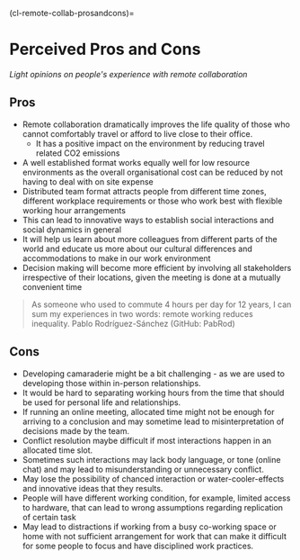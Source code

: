 (cl-remote-collab-prosandcons)=
# Perceived Pros and Cons

*Light opinions on people's experience with remote collaboration*

## Pros

- Remote collaboration dramatically improves the life quality of those who cannot comfortably travel or afford to live close to their office.
  - It has a positive impact on the environment by reducing travel related CO2 emissions
- A well established format works equally well for low resource environments as the overall organisational cost can be reduced by not having to deal with on site expense
- Distributed team format attracts people from different time zones, different workplace requirements or those who work best with flexible working hour arrangements
- This can lead to innovative ways to establish social interactions and social dynamics in general
- It will help us learn about more colleagues from different parts of the world and educate us more about our cultural differences and accommodations to make in our work environment
- Decision making will become more efficient by involving all stakeholders irrespective of their locations, given the meeting is done at a mutually convenient time

> As someone who used to commute 4 hours per day for 12 years, I can sum my experiences in two words: remote working reduces inequality. Pablo Rodríguez-Sánchez (GitHub: PabRod)

## Cons

- Developing camaraderie might be a bit challenging - as we are used to developing those within in-person relationships.
- It would be hard to separating working hours from the time that should be used for personal life and relationships.
- If running an online meeting, allocated time might not be enough for arriving to a conclusion and may sometime lead to misinterpretation of decisions made by the team.
- Conflict resolution maybe difficult if most interactions happen in an allocated time slot.
- Sometimes such interactions may lack body language, or tone (online chat) and may lead to misunderstanding or unnecessary conflict.
- May lose the possibility of chanced interaction or water-cooler-effects and innovative ideas that they results.
- People will have different working condition, for example, limited access to hardware, that can lead to wrong assumptions regarding replication of certain task
- May lead to distractions if working from a busy co-working space or home with not sufficient arrangement for work that can make it difficult for some people to focus and have disciplined work practices.
